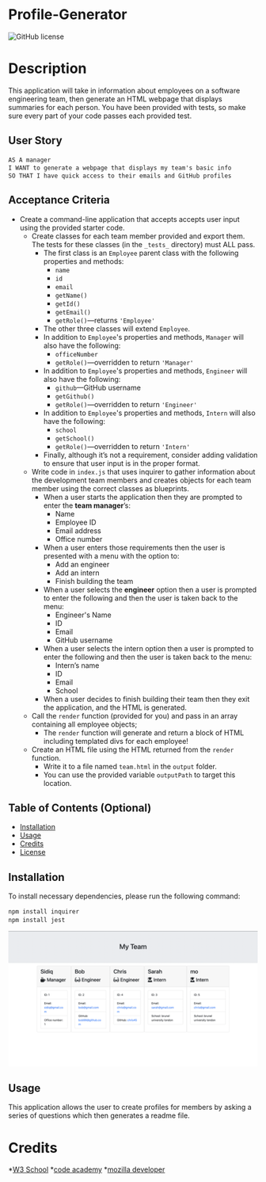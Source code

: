 # Profile-Generator
![GitHub license](https://img.shields.io/badge/license-MIT-blue.svg)
# Description

This application will take in information about employees on a software engineering team, then generate an HTML webpage that displays summaries for each person. You have been provided with tests, so make sure every part of your code passes each provided test.

## User Story
```
AS A manager
I WANT to generate a webpage that displays my team's basic info
SO THAT I have quick access to their emails and GitHub profiles
```
## Acceptance Criteria

* Create a command-line application that accepts accepts user input using the provided starter code.   
  * Create classes for each team member provided and export them. The tests for these classes (in the `_tests_` directory) must ALL pass.     
    * The first class is an `Employee` parent class with the following properties and methods:       
      * `name`
      * `id`
      * `email`
      * `getName()`
      * `getId()`
      * `getEmail()`
      * `getRole()`&mdash;returns `'Employee'`     
    * The other three classes will extend `Employee`.      
    * In addition to `Employee`'s properties and methods, `Manager` will also have the following:
      * `officeNumber`
      * `getRole()`&mdash;overridden to return `'Manager'`
    * In addition to `Employee`'s properties and methods, `Engineer` will also have the following:
      * `github`&mdash;GitHub username
      * `getGithub()`
      * `getRole()`&mdash;overridden to return `'Engineer'`
    * In addition to `Employee`'s properties and methods, `Intern` will also have the following:
      * `school`
      * `getSchool()`
      * `getRole()`&mdash;overridden to return `'Intern'`
    * Finally, although it’s not a requirement, consider adding validation to ensure that user input is in the proper format.   
  * Write code in `index.js` that uses inquirer to gather information about the development team members and creates objects for each team member using the correct classes as blueprints.
    * When a user starts the application then they are prompted to enter the **team manager**’s:
      * Name
      * Employee ID
      * Email address
      * Office number
    * When a user enters those requirements then the user is presented with a menu with the option to:
      * Add an engineer
      * Add an intern 
      * Finish building the team
    * When a user selects the **engineer** option then a user is prompted to enter the following and then the user is taken back to the menu:
      * Engineer's Name
      * ID
      * Email
      * GitHub username
    * When a user selects the intern option then a user is prompted to enter the following and then the user is taken back to the menu:
      * Intern’s name
      * ID
      * Email
      * School
    * When a user decides to finish building their team then they exit the application, and the HTML is generated.
  * Call the `render` function (provided for you) and pass in an array containing all employee objects; 
    * The `render` function will generate and return a block of HTML including templated divs for each employee!
  * Create an HTML file using the HTML returned from the `render` function. 
    * Write it to a file named `team.html` in the `output` folder. 
    * You can use the provided variable `outputPath` to target this location.

## Table of Contents (Optional)
- [Installation](#installation)
- [Usage](#usage)
- [Credits](#credits)
- [License](#license)

## Installation

To install necessary dependencies, please run the following command: 

```bash
npm install inquirer
npm install jest
```

![screenshot of website](./assets/Screenshot%20of%20the%20team%20generator.png)

## Usage
This application allows the user to create profiles for members by asking a series of questions which then generates a readme file.

# Credits
*[W3 School](https://www.w3schools.com/js/default.asp)
*[code academy](https://www.codecademy.com/learn)
*[mozilla developer](https://developer.mozilla.org/en-US/docs/Web/) 